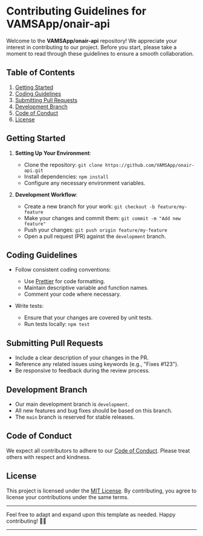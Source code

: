 # Contributing Guidelines for VAMSApp/onair-api

Welcome to the **VAMSApp/onair-api** repository! We appreciate your interest in contributing to our project. Before you start, please take a moment to read through these guidelines to ensure a smooth collaboration.

## Table of Contents

1. [Getting Started](#getting-started)
2. [Coding Guidelines](#coding-guidelines)
3. [Submitting Pull Requests](#submitting-pull-requests)
4. [Development Branch](#development-branch)
5. [Code of Conduct](#code-of-conduct)
6. [License](#license)

## Getting Started

1. **Setting Up Your Environment**:
   - Clone the repository: `git clone https://github.com/VAMSApp/onair-api.git`
   - Install dependencies: `npm install`
   - Configure any necessary environment variables.

2. **Development Workflow**:
   - Create a new branch for your work: `git checkout -b feature/my-feature`
   - Make your changes and commit them: `git commit -m "Add new feature"`
   - Push your changes: `git push origin feature/my-feature`
   - Open a pull request (PR) against the `development` branch.

## Coding Guidelines

- Follow consistent coding conventions:
  - Use [Prettier](https://prettier.io/) for code formatting.
  - Maintain descriptive variable and function names.
  - Comment your code where necessary.

- Write tests:
  - Ensure that your changes are covered by unit tests.
  - Run tests locally: `npm test`

## Submitting Pull Requests

- Include a clear description of your changes in the PR.
- Reference any related issues using keywords (e.g., "Fixes #123").
- Be responsive to feedback during the review process.

## Development Branch

- Our main development branch is `development`.
- All new features and bug fixes should be based on this branch.
- The `main` branch is reserved for stable releases.

## Code of Conduct

We expect all contributors to adhere to our [Code of Conduct](CODE_OF_CONDUCT.md). Please treat others with respect and kindness.

## License

This project is licensed under the [MIT License](LICENSE). By contributing, you agree to license your contributions under the same terms.

---

Feel free to adapt and expand upon this template as needed. Happy contributing! 🚀🎉

---
